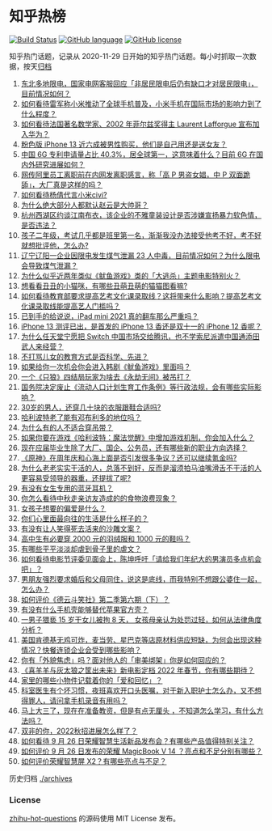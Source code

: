 # 知乎热榜
[![Build Status](https://github.com/ToWeLong/zhihu-hot-questions/workflows/CI/badge.svg)](https://github.com/ToWeLong/zhihu-hot-questions/actions)
[![GitHub language](https://img.shields.io/badge/language-golang-orange.svg)](https://golang.org/)
[![GitHub license](https://img.shields.io/github/license/ToWeLong/zhihu-hot-questions)](https://github.com/ToWeLong/zhihu-hot-questions/blob/main/LICENSE)

知乎热门话题，记录从 2020-11-29 日开始的知乎热门话题。每小时抓取一次数据，按天[归档](./archives)

<!-- BEGIN -->

1. [东北多地限电，国家电网客服回应「非居民限电后仍有缺口才对居民限电」，目前情况如何？](https://www.zhihu.com/question/489134032)
1. [如何看待雷军称小米推动了全球手机普及，小米手机在国际市场的影响力到了什么程度？](https://www.zhihu.com/question/489108230)
1. [如何看待法国著名数学家、2002 年菲尔兹奖得主 Laurent Lafforgue 宣布加入华为？](https://www.zhihu.com/question/489127444)
1. [粉色版 iPhone 13 近六成被男性购买，他们是自己用还是送女友？](https://www.zhihu.com/question/488854578)
1. [中国 6G 专利申请量占比 40.3%，居全球第一，这意味着什么？目前 6G 在国内外研究进展如何？](https://www.zhihu.com/question/487386268)
1. [网传阿里员工离职前在内网发离职感言，称「高 P 男盗女娼，中 P 双面跪舔」，大厂真是这样的吗？](https://www.zhihu.com/question/489084704)
1. [如何看待杨倩代言小米civi?](https://www.zhihu.com/question/489079981)
1. [为什么绝大部分人都默认赵云是大帅哥？](https://www.zhihu.com/question/364417243)
1. [杭州西湖区约谈江南布衣，该企业的不雅童装设计是否涉嫌宣扬暴力软色情，是否违法？](https://www.zhihu.com/question/488803121)
1. [孩子二年级，考试几乎都是班里第一名，渐渐我没办法接受他考不好，考不好就想批评他，怎么办?](https://www.zhihu.com/question/486829519)
1. [辽宁辽阳一企业因限电发生煤气泄漏 23 人中毒，目前情况如何？为什么限电会导致煤气泄漏？](https://www.zhihu.com/question/489258431)
1. [为什么似乎近两年类似《鱿鱼游戏》类的「大逃杀」主题电影特别火？](https://www.zhihu.com/question/487892636)
1. [想看看丑丑的小猫咪，有哪些丑萌丑萌的猫猫图看嘛?](https://www.zhihu.com/question/488537141)
1. [如何看待教育部要求提高艺考文化课录取线？这将带来什么影响？提高艺考文化课录取线能提高艺人门槛吗？](https://www.zhihu.com/question/488744644)
1. [已到手的给说说，iPad mini 2021 真的翻车那么严重吗？](https://www.zhihu.com/question/488911682)
1. [iPhone 13 测评已出，是首发的 iPhone 13 香还是双十一的 iPhone 12 香呢？](https://www.zhihu.com/question/488209230)
1. [为什么任天堂宁愿把 Switch 中国市场交给腾讯，也不学索尼派遣中国通添田武人来经营？](https://www.zhihu.com/question/481979078)
1. [不打骂儿女的教育方式是否科学、先进？](https://www.zhihu.com/question/52311734)
1. [如果给你一次机会你会进入韩剧《鱿鱼游戏》里面吗？](https://www.zhihu.com/question/488453261)
1. [一个《只狼》四结局玩家为啥去《永劫无间》被吊打？](https://www.zhihu.com/question/484048793)
1. [国务院决定废止《流动人口计划生育工作条例》等行政法规，会有哪些实际影响？](https://www.zhihu.com/question/489147494)
1. [30岁的男人，还穿几十块的衣服跟鞋合适吗?](https://www.zhihu.com/question/477706417)
1. [哈利波特老了能有邓布利多的地位吗？](https://www.zhihu.com/question/338687999)
1. [为什么有的人不适合穿吊带？](https://www.zhihu.com/question/486759132)
1. [如果你要在游戏《哈利波特：魔法觉醒》中增加游戏机制，你会加入什么？](https://www.zhihu.com/question/488478940)
1. [现在应届毕业生除了大厂、国企、公务员，还有哪些新的职业方向选择？](https://www.zhihu.com/question/488931652)
1. [《原神》在周年庆和心海上面是否引发很多争议？还可以继续氪金吗?](https://www.zhihu.com/question/488703269)
1. [为什么老老实实干活的人，总落不到好，反而是溜须拍马油嘴滑舌不干活的人更容易受领导的器重，还提拔了呢?](https://www.zhihu.com/question/481739887)
1. [有没有女生专用的蓝牙耳机？](https://www.zhihu.com/question/473351472)
1. [你怎么看待中秋走亲访友造成的的食物浪费现象？](https://www.zhihu.com/question/488944312)
1. [女孩子想要的偏爱是什么？](https://www.zhihu.com/question/392000444)
1. [你们心里面最向往的生活是什么样子的？](https://www.zhihu.com/question/297751590)
1. [有没有让人笑得死去活来的沙雕文案？](https://www.zhihu.com/question/487660390)
1. [高中生有必要穿 2000 元的羽绒服和 1000 元的鞋吗？](https://www.zhihu.com/question/485632350)
1. [有哪些平平淡淡却虐到骨子里的虐文？](https://www.zhihu.com/question/479148526)
1. [如何看待电影节评委见面会上，陈坤呼吁「请给我们年纪大的男演员多点机会吧」？](https://www.zhihu.com/question/489093675)
1. [男朋友强烈要求婚后和父母同住，说这是底线，而我特别不想跟公婆住一起，怎么办？](https://www.zhihu.com/question/308129304)
1. [如何评价《德云斗笑社》第二季第六期（下）？](https://www.zhihu.com/question/488740114)
1. [有没有什么手机壳能够替代苹果官方壳？](https://www.zhihu.com/question/312053062)
1. [一男子猥亵 15 岁干女儿被拘 8 天， 女孩母亲认为处罚过轻，如何从法律角度分析？](https://www.zhihu.com/question/489059182)
1. [美国肯德基无鸡可炸，麦当劳、星巴克等店原材料供应短缺，为何会出现这种情况？快餐连锁企业会受到哪些影响？](https://www.zhihu.com/question/489062710)
1. [你有「外貌焦虑」吗？面对他人的「审美绑架」你是如何回应的？](https://www.zhihu.com/question/486572416)
1. [《喜羊羊与灰太狼之筐出未来》新电影定档 2022 年春节，你有哪些期待？](https://www.zhihu.com/question/489085950)
1. [家里的哪些小物件记载着你的「爱和回忆」？](https://www.zhihu.com/question/488151665)
1. [科室医生有个坏习惯，夜班喜欢开口头医嘱，对于新入职护士怎么办，又不想得罪人，请问拿手机录音有用吗？](https://www.zhihu.com/question/488611816)
1. [马上大三了，现在在准备教资，但是有点无厘头 ，不知道怎么学习，有什么方法吗？](https://www.zhihu.com/question/408865891)
1. [双非的你，2022秋招进展怎么样了？](https://www.zhihu.com/question/488172355)
1. [如何看待 9 月 26 日荣耀智慧生活新品发布会？有哪些产品值得特别关注？](https://www.zhihu.com/question/489112819)
1. [如何评价 9 月 26 日发布的荣耀 MagicBook V 14 ？亮点和不足分别有哪些？](https://www.zhihu.com/question/489166579)
1. [如何评价荣耀智慧屏 X2？有哪些亮点与不足？](https://www.zhihu.com/question/489164650)

<!-- END -->

历史归档 [./archives](./archives)


### License
[zhihu-hot-questions](https://github.com/towelong/zhihu-hot-questions) 的源码使用 MIT License 发布。
